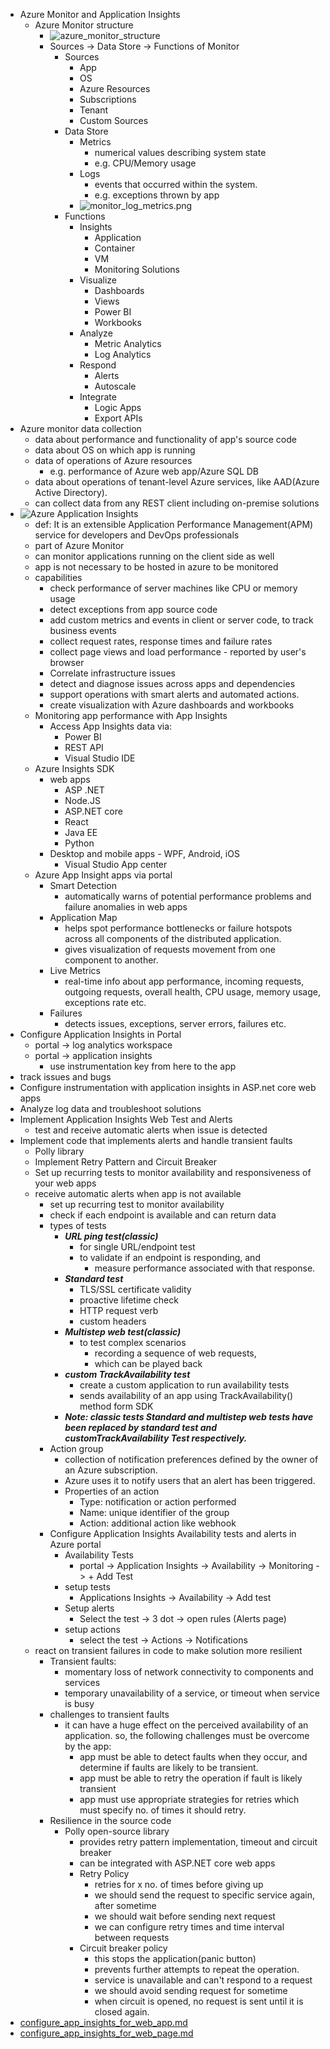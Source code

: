 - Azure Monitor and Application Insights
  - Azure Monitor structure
    - ![azure_monitor_structure](azure_monitor_structure.png)
    - Sources -> Data Store -> Functions of Monitor
      - Sources
        - App
        - OS
        - Azure Resources
        - Subscriptions
        - Tenant
        - Custom Sources
      - Data Store
        - Metrics
          - numerical values describing system state
          - e.g. CPU/Memory usage
        - Logs
          - events that occurred within the system.
          - e.g. exceptions thrown by app
        - ![monitor_log_metrics.png](monitor_log_metrics.png)
      - Functions
        - Insights
          - Application
          - Container
          - VM
          - Monitoring Solutions
        - Visualize
          - Dashboards
          - Views
          - Power BI
          - Workbooks
        - Analyze
          - Metric Analytics
          - Log Analytics
        - Respond
          - Alerts
          - Autoscale
        - Integrate
          - Logic Apps
          - Export APIs
 - Azure monitor data collection
    - data about performance and functionality of app's source code
    - data about OS on which app is running
    - data of operations of Azure resources
      - e.g. performance of Azure web app/Azure SQL DB
    - data about operations of tenant-level Azure services, like AAD(Azure Active Directory).
    - can collect data from any REST client including on-premise solutions
  - ![Azure Application Insights](app_insights.png) 
    - def: It is an extensible Application Performance Management(APM) service for developers and DevOps professionals
    - part of Azure Monitor
    - can monitor applications running on the client side as well
    - app is not necessary to be hosted in azure to be monitored
    - capabilities
      - check performance of server machines like CPU or memory usage
      - detect exceptions from app source code
      - add custom metrics and events in client or server code, to track business events
      - collect request rates, response times and failure rates
      - collect page views and load performance - reported by user's browser
      - Correlate infrastructure issues
      - detect and diagnose issues across apps and dependencies
      - support operations with smart alerts and automated actions.
      - create visualization with Azure dashboards and workbooks
    - Monitoring app performance with App Insights
      - Access App Insights data via:
        - Power BI
        - REST API
        - Visual Studio IDE
    - Azure Insights SDK
      - web apps
        - ASP .NET
        - Node.JS
        - ASP.NET core
        - React
        - Java EE
        - Python
      - Desktop and mobile apps - WPF, Android, iOS
        - Visual Studio App center
    - Azure App Insight apps via portal
      - Smart Detection
        - automatically warns of potential performance problems and failure anomalies in web apps
      - Application Map
        - helps spot performance bottlenecks or failure hotspots across all components of the distributed application.
        - gives visualization of requests movement from one component to another.
      - Live Metrics
        - real-time info about app performance, incoming requests, outgoing requests, overall health, CPU usage, memory usage, exceptions rate etc.
      - Failures
        - detects issues, exceptions, server errors, failures etc.
  - Configure Application Insights in Portal
    - portal -> log analytics workspace 
    - portal -> application insights
      - use instrumentation key from here to the app
  - track issues and bugs
  - Configure instrumentation with application insights in ASP.net core web apps
  - Analyze log data and troubleshoot solutions
- Implement Application Insights Web Test and Alerts
  - test and receive automatic alerts when issue is detected
- Implement code that implements alerts and handle transient faults
  - Polly library
  - Implement Retry Pattern and Circuit Breaker
  - Set up recurring tests to monitor availability and responsiveness of your web apps
  - receive automatic alerts when app is not available
    - set up recurring test to monitor availability
    - check if each endpoint is available and can return data
    - types of tests
      - ***URL ping test(classic)***
        - for single URL/endpoint test
        - to validate if an endpoint is responding, and 
          - measure performance associated with that response.
      - ***Standard test***
        - TLS/SSL certificate validity
        - proactive lifetime check
        - HTTP request verb
        - custom headers
      - ***Multistep web test(classic)***
        - to test complex scenarios
          - recording a sequence of web requests, 
          - which can be played back
      - ***custom TrackAvailability test***
        - create a custom application to run availability tests
        - sends availability of an app using TrackAvailability() method form SDK
      - ***Note: classic tests Standard and multistep web tests have been replaced by standard test and customTrackAvailability Test respectively.***
    - Action group
      - collection of notification preferences defined by the owner of an Azure subscription.
      - Azure uses it to notify users that an alert has been triggered.
      - Properties of an action
        - Type: notification or action performed
        - Name: unique identifier of the group
        - Action: additional action like webhook
    - Configure Application Insights Availability tests and alerts in Azure portal
      - Availability Tests
        - portal -> Application Insights -> Availability -> Monitoring -> + Add Test
      - setup tests
        - Applications Insights -> Availability -> Add test
      - Setup alerts
        - Select the test -> 3 dot -> open rules (Alerts page)
      - setup actions
        - select the test -> Actions -> Notifications
  - react on transient failures in code to make solution more resilient
    - Transient faults: 
      - momentary loss of network connectivity to components and services
      - temporary unavailability of a service, or timeout when service is busy
    - challenges to transient faults
      - it can have a huge effect on the perceived availability of an application. so, the following challenges must be overcome by the app:
        - app must be able to detect faults when they occur, and determine if faults are likely to be transient.
        - app must be able to retry the operation if fault is likely transient
        - app must use appropriate strategies for retries which must specify no. of times it should retry.
    - Resilience in the source code
      - Polly open-source library
        - provides retry pattern implementation, timeout and circuit breaker
        - can be integrated with ASP.NET core web apps
        - Retry Policy
          - retries for x no. of times before giving up
          - we should send the request to specific service again, after sometime
          - we should wait before sending next request
          - we can configure retry times and time interval between requests
        - Circuit breaker policy
          - this stops the application(panic button)
          - prevents further attempts to repeat the operation.
          - service is unavailable and can't respond to a request
          - we should avoid sending request for sometime
          - when circuit is opened, no request is sent until it is closed again.
- [configure_app_insights_for_web_app.md](configure_app_insights_for_web_app.md)
- [configure_app_insights_for_web_page.md](configure_app_insights_for_web_page.md)
